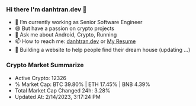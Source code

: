 ### Hi there I'm danhtran.dev 👋

- 🔭 I’m currently working as Senior Software Engineer
- 😄 But have a passion on crypto projects
- 💬 Ask me about Android, Crypto, Running 
- 📫 How to reach me: <a href="https://danhtran.dev" target="_blank">danhtran.dev</a> or <a href="Dan-Resume.pdf" target="_blank">My Resume</a>
- 🌱 Building a website to help people find their dream house (updating ...)

### Crypto Market Summarize
- Active Crypto: 12326
- % Market Cap: BTC 39.80% | ETH 17.45% | BNB 4.39%
- Total Market Cap Changed 24h: 3.28%
- Updated At: 2/14/2023, 3:17:24 PM
